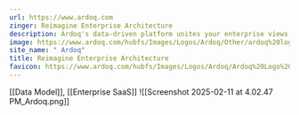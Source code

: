 ```yaml
---
url: https://www.ardoq.com
zinger: Reimagine Enterprise Architecture
description: Ardoq's data-driven platform unites your enterprise views, charting a clear path to navigate change, unlock revenue growth, fuel innovation, and accelerate transformation.
image: https://www.ardoq.com/hubfs/Images/Logos/Ardoq/Other/ardoq%20logo%20on%20purple%20background.png
site_name: " Ardoq"
title: Reimagine Enterprise Architecture
favicon: https://www.ardoq.com/hubfs/Images/Logos/Ardoq/Ardoq%20Logo%20emblem%20icon%20wink.svg
---
```

[[Data Model]], [[Enterprise SaaS]]
![[Screenshot 2025-02-11 at 4.02.47 PM_Ardoq.png]]
